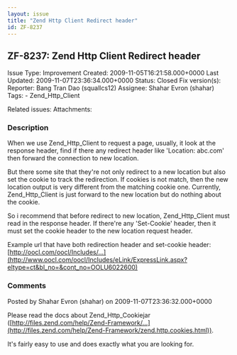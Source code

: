 ```yaml
---
layout: issue
title: "Zend Http Client Redirect header"
id: ZF-8237
---
```


ZF-8237: Zend Http Client Redirect header
-----------------------------------------

 Issue Type: Improvement Created: 2009-11-05T16:21:58.000+0000 Last Updated: 2009-11-07T23:36:34.000+0000 Status: Closed Fix version(s): 
 Reporter:  Bang Tran Dao (squallcs12)  Assignee:  Shahar Evron (shahar)  Tags: - Zend\_Http\_Client
 
 Related issues: 
 Attachments: 
### Description

When we use Zend\_Http\_Client to request a page, usually, it look at the response header, find if there any redirect header like 'Location: abc.com' then forward the connection to new location.

But there some site that they're not only redirect to a new location but also set the cookie to track the redirection. If cookies is not match, then the new location output is very different from the matching cookie one. Currently, Zend\_Http\_Client is just forward to the new location but do nothing about the cookie.

So i recommend that before redirect to new location, Zend\_Http\_Client must read in the response header. If there're any 'Set-Cookie' header, then it must set the cookie header to the new location request header.

Example url that have both redirection header and set-cookie header: [http://oocl.com/oocl/Includes/…](http://www.oocl.com/oocl/Includes/eLink/ExpressLink.aspx?eltype=ct&bl_no=&cont_no=OOLU6022600)

 

 

### Comments

Posted by Shahar Evron (shahar) on 2009-11-07T23:36:32.000+0000

Please read the docs about Zend\_Http\_Cookiejar ([http://files.zend.com/help/Zend-Framework/…](http://files.zend.com/help/Zend-Framework/zend.http.cookies.html)).

It's fairly easy to use and does exactly what you are looking for.

 

 